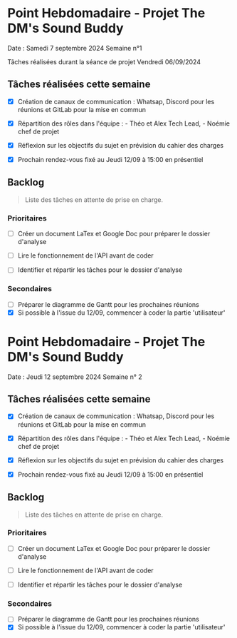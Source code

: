 # Point Hebdomadaire - Projet The DM's Sound Buddy


Date : Samedi 7 septembre 2024
Semaine n°1


Tâches réalisées durant la séance de projet Vendredi 06/09/2024


## Tâches réalisées cette semaine


- [x] Création de canaux de communication : Whatsap, Discord pour les réunions et GitLab pour la mise en commun
- [x] Répartition des rôles dans l'équipe : - Théo et Alex Tech Lead, - Noémie chef de projet
- [x] Réflexion sur les objectifs du sujet en prévision du cahier des charges
- [x] Prochain rendez-vous fixé au Jeudi 12/09 à 15:00 en présentiel


## Backlog


> Liste des tâches en attente de prise en charge.


### Prioritaires


- [ ] Créer un document LaTex et Google Doc pour préparer le dossier d'analyse
- [ ] Lire le fonctionnement de l'API avant de coder
- [ ] Identifier et répartir les tâches pour le dossier d'analyse


### Secondaires


- [ ] Préparer le diagramme de Gantt pour les prochaines réunions
- [x] Si possible à l'issue du 12/09, commencer à coder la partie 'utilisateur'

# Point Hebdomadaire - Projet The DM's Sound Buddy

Date : Jeudi 12 septembre 2024
Semaine n° 2

## Tâches réalisées cette semaine

- [x] Création de canaux de communication : Whatsap, Discord pour les réunions et GitLab pour la mise en commun
- [x] Répartition des rôles dans l'équipe : - Théo et Alex Tech Lead, - Noémie chef de projet
- [x] Réflexion sur les objectifs du sujet en prévision du cahier des charges
- [x] Prochain rendez-vous fixé au Jeudi 12/09 à 15:00 en présentiel


## Backlog


> Liste des tâches en attente de prise en charge.


### Prioritaires


- [ ] Créer un document LaTex et Google Doc pour préparer le dossier d'analyse
- [ ] Lire le fonctionnement de l'API avant de coder
- [ ] Identifier et répartir les tâches pour le dossier d'analyse


### Secondaires


- [ ] Préparer le diagramme de Gantt pour les prochaines réunions
- [x] Si possible à l'issue du 12/09, commencer à coder la partie 'utilisateur'
